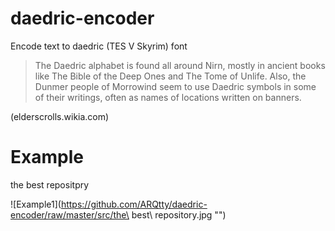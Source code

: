 # daedric-encoder
Encode text to daedric (TES V Skyrim) font

>The Daedric alphabet is found all around Nirn, mostly in ancient books like The Bible of the Deep Ones and The Tome of Unlife. Also, the Dunmer people of Morrowind seem to use Daedric symbols in some of their writings, often as names of locations written on banners.

(elderscrolls.wikia.com)

# Example

the best repositpry

![Example1](https://github.com/ARQtty/daedric-encoder/raw/master/src/the\ best\ repository.jpg "")
